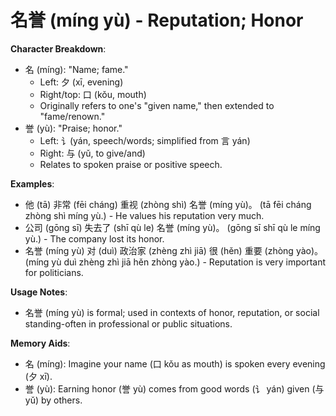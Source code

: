 # **名誉 (míng yù) - Reputation; Honor**

**Character Breakdown**:  
- 名 (míng): "Name; fame."
  - Left: 夕 (xī, evening)
  - Right/top: 口 (kǒu, mouth)
  - Originally refers to one's "given name," then extended to "fame/renown."  
- 誉 (yù): "Praise; honor."
  - Left: 讠(yán, speech/words; simplified from 言 yán)
  - Right: 与 (yǔ, to give/and)
  - Relates to spoken praise or positive speech.

**Examples**:  
- 他 (tā) 非常 (fēi cháng) 重视 (zhòng shì) 名誉 (míng yù)。 (tā fēi cháng zhòng shì míng yù.) - He values his reputation very much.  
- 公司 (gōng sī) 失去了 (shī qù le) 名誉 (míng yù)。 (gōng sī shī qù le míng yù.) - The company lost its honor.  
- 名誉 (míng yù) 对 (duì) 政治家 (zhèng zhì jiā) 很 (hěn) 重要 (zhòng yào)。 (míng yù duì zhèng zhì jiā hěn zhòng yào.) - Reputation is very important for politicians.

**Usage Notes**:  
- 名誉 (míng yù) is formal; used in contexts of honor, reputation, or social standing-often in professional or public situations.

**Memory Aids**:  
- 名 (míng): Imagine your name (口 kǒu as mouth) is spoken every evening (夕 xī).  
- 誉 (yù): Earning honor (誉 yù) comes from good words (讠 yán) given (与 yǔ) by others.